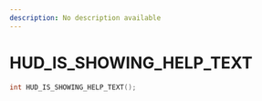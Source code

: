 ```yaml
---
description: No description available 
---
```


# HUD_IS_SHOWING_HELP_TEXT

```cpp
int HUD_IS_SHOWING_HELP_TEXT();
```